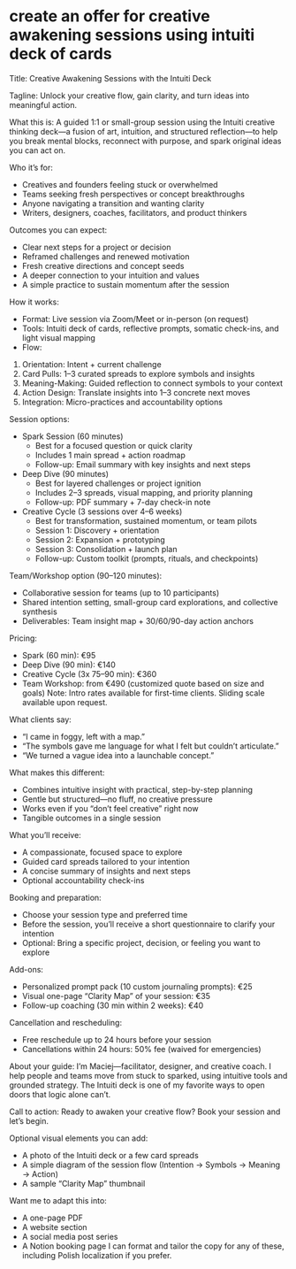 # create an offer for creative awakening sessions using intuiti deck of cards

Title: Creative Awakening Sessions with the Intuiti Deck

Tagline:
Unlock your creative flow, gain clarity, and turn ideas into meaningful action.

What this is:
A guided 1:1 or small-group session using the Intuiti creative thinking deck—a fusion of art, intuition, and structured reflection—to help you break mental blocks, reconnect with purpose, and spark original ideas you can act on.

Who it’s for:

- Creatives and founders feeling stuck or overwhelmed
- Teams seeking fresh perspectives or concept breakthroughs
- Anyone navigating a transition and wanting clarity
- Writers, designers, coaches, facilitators, and product thinkers

Outcomes you can expect:

- Clear next steps for a project or decision
- Reframed challenges and renewed motivation
- Fresh creative directions and concept seeds
- A deeper connection to your intuition and values
- A simple practice to sustain momentum after the session

How it works:

- Format: Live session via Zoom/Meet or in-person (on request)
- Tools: Intuiti deck of cards, reflective prompts, somatic check-ins, and light visual mapping
- Flow:

1) Orientation: Intent + current challenge
2) Card Pulls: 1–3 curated spreads to explore symbols and insights
3) Meaning-Making: Guided reflection to connect symbols to your context
4) Action Design: Translate insights into 1–3 concrete next moves
5) Integration: Micro-practices and accountability options

Session options:

- Spark Session (60 minutes)
    - Best for a focused question or quick clarity
    - Includes 1 main spread + action roadmap
    - Follow-up: Email summary with key insights and next steps
- Deep Dive (90 minutes)
    - Best for layered challenges or project ignition
    - Includes 2–3 spreads, visual mapping, and priority planning
    - Follow-up: PDF summary + 7-day check-in note
- Creative Cycle (3 sessions over 4–6 weeks)
    - Best for transformation, sustained momentum, or team pilots
    - Session 1: Discovery + orientation
    - Session 2: Expansion + prototyping
    - Session 3: Consolidation + launch plan
    - Follow-up: Custom toolkit (prompts, rituals, and checkpoints)

Team/Workshop option (90–120 minutes):

- Collaborative session for teams (up to 10 participants)
- Shared intention setting, small-group card explorations, and collective synthesis
- Deliverables: Team insight map + 30/60/90-day action anchors

Pricing:

- Spark (60 min): €95
- Deep Dive (90 min): €140
- Creative Cycle (3x 75–90 min): €360
- Team Workshop: from €490 (customized quote based on size and goals)
Note: Intro rates available for first-time clients. Sliding scale available upon request.

What clients say:

- “I came in foggy, left with a map.”
- “The symbols gave me language for what I felt but couldn’t articulate.”
- “We turned a vague idea into a launchable concept.”

What makes this different:

- Combines intuitive insight with practical, step-by-step planning
- Gentle but structured—no fluff, no creative pressure
- Works even if you “don’t feel creative” right now
- Tangible outcomes in a single session

What you’ll receive:

- A compassionate, focused space to explore
- Guided card spreads tailored to your intention
- A concise summary of insights and next steps
- Optional accountability check-ins

Booking and preparation:

- Choose your session type and preferred time
- Before the session, you’ll receive a short questionnaire to clarify your intention
- Optional: Bring a specific project, decision, or feeling you want to explore

Add-ons:

- Personalized prompt pack (10 custom journaling prompts): €25
- Visual one-page “Clarity Map” of your session: €35
- Follow-up coaching (30 min within 2 weeks): €40

Cancellation and rescheduling:

- Free reschedule up to 24 hours before your session
- Cancellations within 24 hours: 50% fee (waived for emergencies)

About your guide:
I’m Maciej—facilitator, designer, and creative coach. I help people and teams move from stuck to sparked, using intuitive tools and grounded strategy. The Intuiti deck is one of my favorite ways to open doors that logic alone can’t.

Call to action:
Ready to awaken your creative flow? Book your session and let’s begin.

Optional visual elements you can add:

- A photo of the Intuiti deck or a few card spreads
- A simple diagram of the session flow (Intention → Symbols → Meaning → Action)
- A sample “Clarity Map” thumbnail

Want me to adapt this into:

- A one-page PDF
- A website section
- A social media post series
- A Notion booking page
I can format and tailor the copy for any of these, including Polish localization if you prefer.


